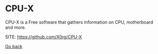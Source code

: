 # CPU-X

 CPU-X is a Free software that gathers information on CPU, motherboard and more.
 
 SITE: https://github.com/X0rg/CPU-X

 [Go back](https://portable-linux-apps.github.io/apps.html)
